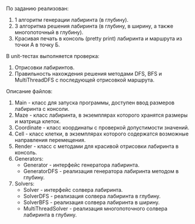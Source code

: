 По заданию реализован:
1. 1 алгоритм генерации лабиринта (в глубину).
2. 3 алгоритма решения лабиринта (в глубину, в ширину, а также многопоточный в глубину).
3. Красивая печать в консоль (pretty print) лабиринта и маршрута из точки А в точку Б.

В unit-тестах выполняется проверка:
1. Отрисовки лабиринтов.
2. Правильность нахождения решения методами DFS, BFS и MultiThreadDFS с последующей отрисовкой маршрута.

Описание файлов:
1. Main - класс для запуска программы, доступен ввод размеров лабиринта с консоли.
2. Maze - класс лабиринта, в экземплярах которого хранятся размеры и матрица клеток.
3. Coordinate - класс координаты с проверкой допустимости значений.
4. Cell - класс клетки, в экземплярах которого содержатся возможные направления перемещения.
5. Render - класс с методами для красивой отрисовки лабиринта в консоль.
6. Generators:
   * Generator - интерфейс генератора лабиринта.
   * GeneratorDFS - реализация генератора лабиринта методом в глубину.
7. Solvers:
   * Solver - интерфейс солвера лабиринта.
   * SolverDFS - реализация солвера лабиринта в глубину.
   * SolverBFS - реализация солвера лабиринта в ширину.
   * MultiThreadSolver - реализация многопоточного солвера лабиринта в глубину.

